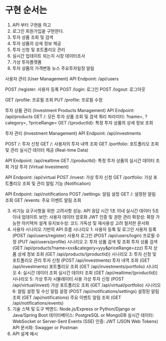# 구현 순서는
1. API 부터 구현을 하고
2. 로그인 회원가입을 구현한다.
3. 투자 상품 조회 및 검색
4. 투자 상품의 상세 정보 제공
5. 투자 신청 및 포트폴리오 관리
6. 실시간 업데이트 되는지 시장 데이터조사
7. 가상 투자플랫폼
8. 투자 상품의 가격변동 뉴스 주요투자일정 알림


사용자 관리 (User Management)
API Endpoint: /api/users


POST /register: 사용자 등록
POST /login: 로그인
POST /logout: 로그아웃


GET /profile: 프로필 조회
PUT /profile: 프로필 수정



투자 상품 관리 (Investment Products Management)
API Endpoint: /api/products
GET /: 모든 투자 상품 조회 및 검색
쿼리 파라미터: ?name=, ?category=, ?priceRange=
GET /{productId}: 특정 투자 상품의 상세 정보 조회



투자 관리 (Investment Management)
API Endpoint: /api/investments



POST /: 투자 신청
GET /: 사용자의 투자 내역 조회
GET /portfolio: 포트폴리오 조회 및 관리
실시간 데이터 제공 (Real-time Data)



API Endpoint: /api/realtime
GET /{productId}: 특정 투자 상품의 실시간 데이터 조회
가상 투자 (Virtual Investment)



API Endpoint: /api/virtual
POST /invest: 가상 투자 신청
GET /portfolio: 가상 포트폴리오 조회 및 관리
알림 기능 (Notification)



API Endpoint: /api/notifications
POST /settings: 알림 설정
GET /: 설정된 알림 조회
GET /events: 주요 이벤트 알림 조회

3. 비기능 요구사항을 위한 고려사항
   성능:
   API 응답 시간 1초 이내
   실시간 데이터 5초 이내 업데이트
   보안:
   사용자 데이터 암호화
   JWT 인증 및 권한 관리
   확장성:
   확장 가능한 아키텍처 설계
   유지보수성:
   코드 가독성 및 재사용성 고려
   철저한 문서화
4. 사용자 시나리오 기반의 API 흐름
   시나리오 1: 사용자 등록 및 로그인
   사용자 등록 (POST /api/users/register)
   사용자 로그인 (POST /api/users/login)
   프로필 수정 (PUT /api/users/profile)
   시나리오 2: 투자 상품 검색 및 조회
   투자 상품 검색 (GET /api/products?name=xxx&category=yyy&priceRange=zzz)
   투자 상품 상세 정보 조회 (GET /api/products/{productId})
   시나리오 3: 투자 신청 및 포트폴리오 관리
   투자 신청 (POST /api/investments)
   투자 내역 조회 (GET /api/investments)
   포트폴리오 조회 (GET /api/investments/portfolio)
   시나리오 4: 실시간 데이터 조회
   실시간 데이터 조회 (GET /api/realtime/{productId})
   시나리오 5: 가상 투자 시뮬레이터 사용
   가상 투자 신청 (POST /api/virtual/invest)
   가상 포트폴리오 조회 (GET /api/virtual/portfolio)
   시나리오 6: 알림 설정 및 수신
   알림 설정 (POST /api/notifications/settings)
   설정된 알림 조회 (GET /api/notifications)
   주요 이벤트 알림 조회 (GET /api/notifications/events)
5. 기술 스택 및 도구
   백엔드: Node.js/Express or Python/Django or Java/Spring Boot
   데이터베이스: PostgreSQL or MongoDB
   실시간 데이터: WebSocket or Server-Sent Events (SSE)
   인증: JWT (JSON Web Tokens)
   API 문서화: Swagger or Postman
6. API 설계 예시
